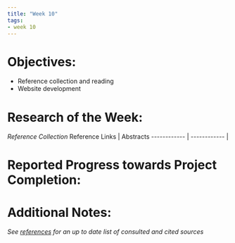 ```yaml
---
title: "Week 10"
tags:
- week 10
---
```


# Objectives: 
- Reference collection and reading
- Website development

# Research of the Week:
_Reference Collection_
Reference Links | Abstracts
------------ | ------------
|

# Reported Progress towards Project Completion:

# Additional Notes:

*See [references](/notes/vault/references.md) for an up to date list of consulted and cited sources*